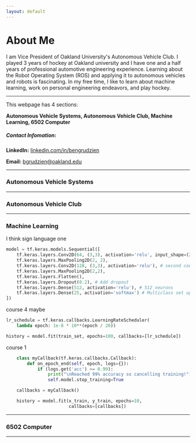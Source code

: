 ```yaml
---
layout: default
---
```


# About Me

I am Vice President of Oakland University's Autonomous Vehicle Club. I played 3 years of hockey at Oakland university and I have one and a half years of professional automotive engineering experience. Learning about the Robot Operating System (ROS) and applying it to autonomous vehicles and robots is fascinating. In my free time, I like to learn about machine learning, work on personal engineering endeavors, and play hockey.

---

This webpage has 4 sections:

**Autonomous Vehicle Systems, Autonomous Vehicle Club, Machine Learning, 6502 Computer**

##### Contact Infomation:
**LinkedIn:** <a href="https://www.linkedin.com/in/bengrudzien/">linkedin.com/in/bengrudzien</a>

**Email:**
 bgrudzien@oakland.edu
 
---

### Autonomous Vehicle Systems



---

### Autonomous Vehicle Club



---

### Machine Learning

I think sign language one

~~~python
model = tf.keras.models.Sequential([
    tf.keras.layers.Conv2D(64, (3,3), activation='relu', input_shape=(28, 28, 1)), # first convolution
    tf.keras.layers.MaxPooling2D(2, 2),
    tf.keras.layers.Conv2D(128, (3,3), activation='relu'), # second convolution
    tf.keras.layers.MaxPooling2D(2,2),
    tf.keras.layers.Flatten(),
    tf.keras.layers.Dropout(0.2), # Add dropout
    tf.keras.layers.Dense(512, activation='relu'), # 512 neurons
    tf.keras.layers.Dense(25, activation='softmax') # Multiclass set up   
])
~~~

course 4 maybe 

~~~python
lr_schedule = tf.keras.callbacks.LearningRateScheduler(
    lambda epoch: 1e-8 * 10**(epoch / 20))
~~~

~~~python
history = model.fit(train_set, epochs=100, callbacks=[lr_schedule])
~~~

course 1

~~~python
    class myCallback(tf.keras.callbacks.Callback):
        def on_epoch_end(self, epoch, logs={}):
            if (logs.get('acc') >= 0.99):
                print("\nReached 99% accuracy so cancelling training!")
                self.model.stop_training=True

    callbacks = myCallback()
~~~

~~~python
    history = model.fit(x_train, y_train, epochs=10, 
                        callbacks=[callbacks])
~~~

---

### 6502 Computer




---

